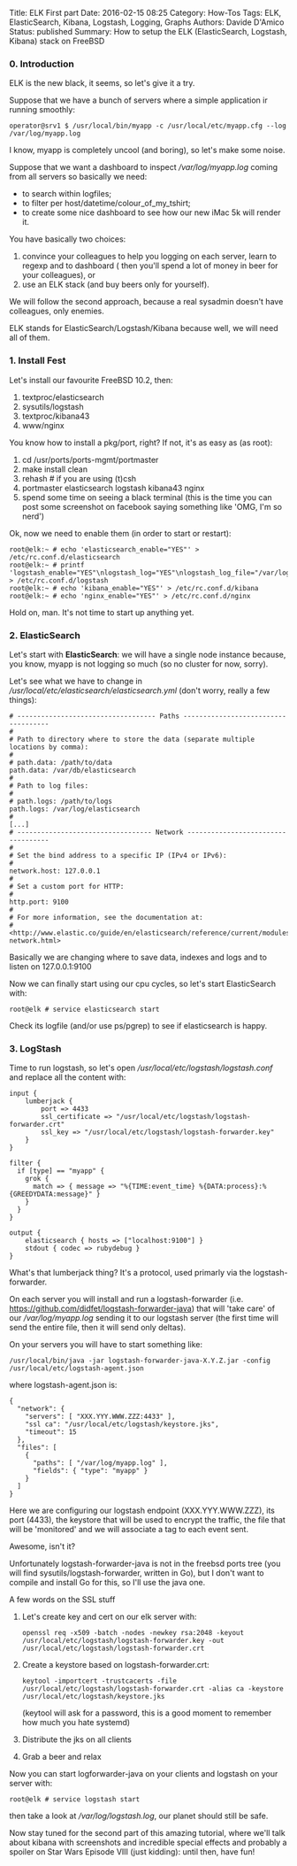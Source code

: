 Title: ELK First part 
Date: 2016-02-15 08:25
Category: How-Tos
Tags: ELK, ElasticSearch, Kibana, Logstash, Logging, Graphs
Authors: Davide D'Amico
Status: published
Summary: How to setup the ELK (ElasticSearch, Logstash, Kibana) stack on FreeBSD

### 0. Introduction

ELK is the new black, it seems, so let's give it a try.

Suppose that we have a bunch of servers where a simple application ir running smoothly:

```
operator@srv1 $ /usr/local/bin/myapp -c /usr/local/etc/myapp.cfg --log /var/log/myapp.log
```

I know, myapp is completely uncool (and boring), so let's make some noise.

Suppose that we want a dashboard to inspect _/var/log/myapp.log_ coming
from all servers so basically we need:

* to search within logfiles;
* to filter per host/datetime/colour_of_my_tshirt;
* to create some nice dashboard to see how our new iMac 5k will render it.

You have basically two choices:

1. convince your colleagues to help you logging on each server, learn to regexp and to dashboard (
then you'll spend a lot of money in beer for your colleagues), or
2. use an ELK stack (and buy beers only for yourself).

We will follow the second approach, because a real sysadmin doesn't have colleagues, only enemies.

ELK stands for ElasticSearch/Logstash/Kibana because well, we will need all of them.

### 1. Install Fest

Let's install our favourite FreeBSD 10.2, then:

1. textproc/elasticsearch
2. sysutils/logstash
3. textproc/kibana43
4. www/nginx

You know how to install a pkg/port, right?
If not, it's as easy as (as root):

1. cd /usr/ports/ports-mgmt/portmaster
2. make install clean
3. rehash    # if you are using (t)csh
4. portmaster elasticsearch logstash kibana43 nginx
5. spend some time on seeing a black terminal (this is the time you can post some screenshot on facebook
saying something like 'OMG, I'm so nerd')

Ok, now we need to enable them (in order to start or restart):

```
root@elk:~ # echo 'elasticsearch_enable="YES"' > /etc/rc.conf.d/elasticsearch
root@elk:~ # printf 'logstash_enable="YES"\nlogstash_log="YES"\nlogstash_log_file="/var/log/logstash.log"' > /etc/rc.conf.d/logstash
root@elk:~ # echo 'kibana_enable="YES"' > /etc/rc.conf.d/kibana
root@elk:~ # echo 'nginx_enable="YES"' > /etc/rc.conf.d/nginx
```

Hold on, man. It's not time to start up anything yet.

### 2. ElasticSearch

Let's start with **ElasticSearch**: we will have a single node instance because, you know,
myapp is not logging so much (so no cluster for now, sorry).

Let's see what we have to change in _/usr/local/etc/elasticsearch/elasticsearch.yml_ (don't worry,
really a few things):

```
# ----------------------------------- Paths ------------------------------------
#
# Path to directory where to store the data (separate multiple locations by comma):
#
# path.data: /path/to/data
path.data: /var/db/elasticsearch
#
# Path to log files:
#
# path.logs: /path/to/logs
path.logs: /var/log/elasticsearch
#
[...]
# ---------------------------------- Network -----------------------------------
#
# Set the bind address to a specific IP (IPv4 or IPv6):
#
network.host: 127.0.0.1
#
# Set a custom port for HTTP:
#
http.port: 9100
#
# For more information, see the documentation at:
# <http://www.elastic.co/guide/en/elasticsearch/reference/current/modules-network.html>
```

Basically we are changing where to save data, indexes and logs and to listen on 127.0.0.1:9100

Now we can finally start using our cpu cycles, so let's start ElasticSearch with:

```
root@elk # service elasticsearch start
```

Check its logfile (and/or use ps/pgrep) to see if elasticsearch is happy.

### 3. LogStash

Time to run logstash, so let's open _/usr/local/etc/logstash/logstash.conf_ and replace all the content with:

```
input {
    lumberjack {
        port => 4433
        ssl_certificate => "/usr/local/etc/logstash/logstash-forwarder.crt"
        ssl_key => "/usr/local/etc/logstash/logstash-forwarder.key"
    }
}

filter {
  if [type] == "myapp" {
    grok {
      match => { message => "%{TIME:event_time} %{DATA:process}:%{GREEDYDATA:message}" }
    }
  }
}

output {
    elasticsearch { hosts => ["localhost:9100"] }
    stdout { codec => rubydebug }
}
```

What's that lumberjack thing? It's a protocol, used primarly via the logstash-forwarder.

On each server you will install and run a logstash-forwarder (i.e. https://github.com/didfet/logstash-forwarder-java)
that will 'take care' of our _/var/log/myapp.log_ sending it to our logstash server (the first time will send the entire file, then it will send only deltas).

On your servers you will have to start something like:

```
/usr/local/bin/java -jar logstash-forwarder-java-X.Y.Z.jar -config /usr/local/etc/logstash-agent.json
```

where logstash-agent.json is:

```
{
  "network": {
    "servers": [ "XXX.YYY.WWW.ZZZ:4433" ],
    "ssl ca": "/usr/local/etc/logstash/keystore.jks",
    "timeout": 15
  },
  "files": [
    {
      "paths": [ "/var/log/myapp.log" ],
      "fields": { "type": "myapp" }
    }
  ]
}
```

Here we are configuring our logstash endpoint (XXX.YYY.WWW.ZZZ), its port (4433), the keystore that will be used to encrypt the traffic, the file that will
be 'monitored' and we will associate a tag to each event sent.

Awesome, isn't it?

Unfortunately logstash-forwarder-java is not in the freebsd ports tree (you will find sysutils/logstash-forwarder, written in Go), but I don't want to compile and install
Go for this, so I'll use the java one.

A few words on the SSL stuff

1. Let's create key and cert on our elk server with:

	```
	openssl req -x509 -batch -nodes -newkey rsa:2048 -keyout /usr/local/etc/logstash/logstash-forwarder.key -out /usr/local/etc/logstash/logstash-forwarder.crt
	```

2. Create a keystore based on logstash-forwarder.crt:

	```
	keytool -importcert -trustcacerts -file /usr/local/etc/logstash/logstash-forwarder.crt -alias ca -keystore /usr/local/etc/logstash/keystore.jks
	```

	(keytool will ask for a password, this is a good moment to remember how much you hate systemd)

3. Distribute the jks on all clients
4. Grab a beer and relax

Now you can start logforwarder-java on your clients and logstash on your server with:

```
root@elk # service logstash start
```

then take a look at _/var/log/logstash.log_, our planet should still be safe.



Now stay tuned for the second part of this amazing tutorial, where we'll talk about kibana with screenshots and incredible special effects and probably a spoiler on Star Wars Episode VIII (just kidding): until then, have fun!
